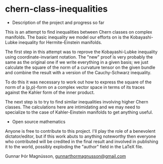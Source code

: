 chern-class-inequalities
========================


* Description of the project and progress so far

This is an attempt to find inequalities between Chern classes on complex
manifolds. The basic inequality we model our efforts on is the
Kobayashi-Lubke inequality for Hermite-Einstein manifolds.

The first step in this attempt was to reprove the Kobayashi-Lubke
inequality using coordinate-invariant notation. The "new" proof is very
probably the same as the original one if we write everything in a given
basis; we just calculate the square of the norm of a curvature tensor on
the given bundle and combine the result with a version of the
Cauchy-Schwarz inequality.

To do this it was necessary to work out how to express the square of the
norm of a (p,p)-form on a complex vector space in terms of its traces
against the Kahler form of the inner product.

The next step is to try to find similar inequalities involving higher Chern
classes. The calculations here are intimidating and we may need to
specialize to the case of Kahler-Einstein manifolds to get anything useful.


* Open source mathematics

Anyone is free to contribute to this project. I'll play the role of a
benevolent dictator/editor, but if this work abuts to anything noteworthy
then everyone who contributed will be credited in the final result and
involved in publishing it to the world, possibly exploding the "author"
field in the LaTeX file. 


Gunnar Þór Magnússon,
gunnarthormagnusson@gmail.com
